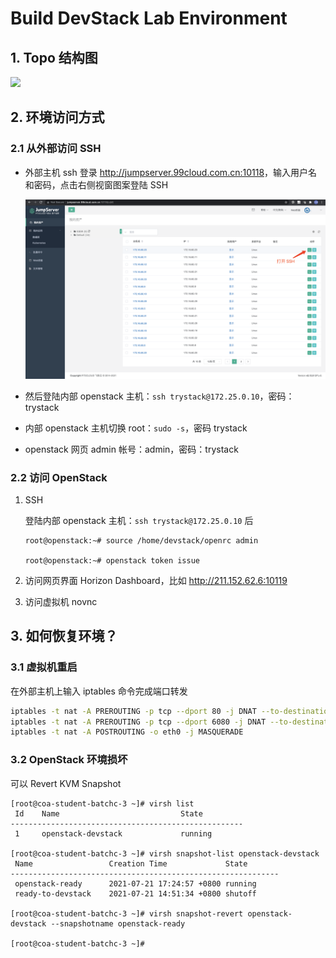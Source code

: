 # Build DevStack Lab Environment

## 1. Topo 结构图

![](image/devstack-env-architecture.png)

## 2. 环境访问方式

### 2.1 从外部访问 SSH

- 外部主机 ssh 登录 <http://jumpserver.99cloud.com.cn:10118>，输入用户名和密码，点击右侧视窗图案登陆 SSH

    ![](image/jumpserver.png)

- 然后登陆内部 openstack 主机：`ssh trystack@172.25.0.10`，密码：trystack
- 内部 openstack 主机切换 root：`sudo -s`，密码 trystack
- openstack 网页 admin 帐号：admin，密码：trystack

### 2.2 访问 OpenStack

1. SSH

    登陆内部 openstack 主机：`ssh trystack@172.25.0.10` 后

    ```console
    root@openstack:~# source /home/devstack/openrc admin

    root@openstack:~# openstack token issue
    ```

1. 访问网页界面 Horizon Dashboard，比如 http://211.152.62.6:10119
1. 访问虚拟机 novnc

## 3. 如何恢复环境？

### 3.1 虚拟机重启

在外部主机上输入 iptables 命令完成端口转发

```bash
iptables -t nat -A PREROUTING -p tcp --dport 80 -j DNAT --to-destination 172.25.0.10:80
iptables -t nat -A PREROUTING -p tcp --dport 6080 -j DNAT --to-destination 172.25.0.10:6080
iptables -t nat -A POSTROUTING -o eth0 -j MASQUERADE
```

### 3.2 OpenStack 环境损坏

可以 Revert KVM Snapshot

```console
[root@coa-student-batchc-3 ~]# virsh list
 Id    Name                           State
----------------------------------------------------
 1     openstack-devstack             running

[root@coa-student-batchc-3 ~]# virsh snapshot-list openstack-devstack  
 Name                 Creation Time             State
------------------------------------------------------------
 openstack-ready      2021-07-21 17:24:57 +0800 running
 ready-to-devstack    2021-07-21 14:51:34 +0800 shutoff

[root@coa-student-batchc-3 ~]# virsh snapshot-revert openstack-devstack --snapshotname openstack-ready

[root@coa-student-batchc-3 ~]# 
```
